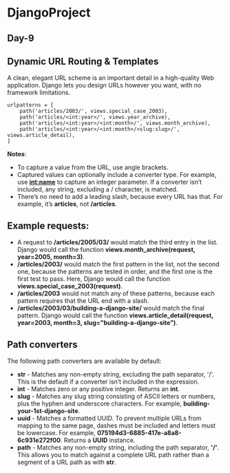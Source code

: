 # DjangoProject
## Day-9

## Dynamic URL Routing & Templates
A clean, elegant URL scheme is an important detail in a high-quality Web application. Django lets you design URLs however you want, with no framework limitations.
```
urlpatterns = [
    path('articles/2003/', views.special_case_2003),
    path('articles/<int:year>/', views.year_archive),
    path('articles/<int:year>/<int:month>/', views.month_archive),
    path('articles/<int:year>/<int:month>/<slug:slug>/', views.article_detail),
]
```
**Notes**:

* To capture a value from the URL, use angle brackets.
* Captured values can optionally include a converter type. For example, use **<int:name>** to capture an integer parameter. If a converter isn’t included, any string, excluding a / character, is matched.
* There’s no need to add a leading slash, because every URL has that. For example, it’s **articles**, not **/articles**.

## Example requests:

* A request to **/articles/2005/03/** would match the third entry in the list. Django would call the function **views.month_archive(request, year=2005, month=3)**.
* **/articles/2003/** would match the first pattern in the list, not the second one, because the patterns are tested in order, and the first one is the first test to pass. Here, Django would call the function **views.special_case_2003(request)**.
* **/articles/2003** would not match any of these patterns, because each pattern requires that the URL end with a slash.
* **/articles/2003/03/building-a-django-site/** would match the final pattern. Django would call the function **views.article_detail(request, year=2003, month=3, slug="building-a-django-site")**.

## Path converters
The following path converters are available by default:

* **str** - Matches any non-empty string, excluding the path separator, '/'. This is the default if a converter isn’t included in the expression.
* **int** - Matches zero or any positive integer. Returns an **int**.
* **slug** - Matches any slug string consisting of ASCII letters or numbers, plus the hyphen and underscore characters. For example, **building-your-1st-django-site**.
* **uuid** - Matches a formatted UUID. To prevent multiple URLs from mapping to the same page, dashes must be included and letters must be lowercase. For example, **075194d3-6885-417e-a8a8-6c931e272f00**. Returns a **UUID** instance.
* **path** - Matches any non-empty string, including the path separator, **'/'**. This allows you to match against a complete URL path rather than a segment of a URL path as with **str**.


